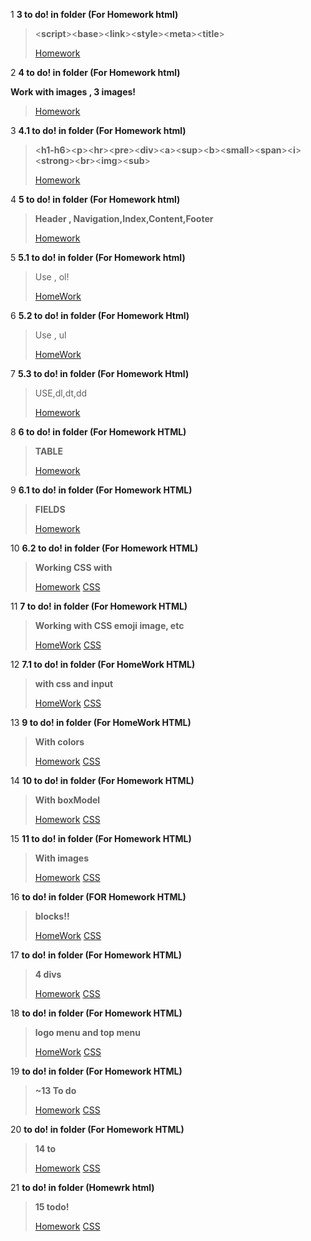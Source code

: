 1 **3 to do! in folder (For Homework html)**
><**script**><**base**><**link**><**style**><**meta**><**title**>
>
>[Homework](https://github.com/KaMyD3y/WebFrontend/blob/main/For%20Homework%20html/Homework%20nr1.html)


2 __4 to do! in folder (For Homework html)__

**Work with images , 3 images!**
>[Homework](https://github.com/KaMyD3y/WebFrontend/blob/main/For%20Homework%20html/Homework%20nr2.html)

3 **4.1 to do! in folder (For Homework html)** 
><**h1-h6**><**p**><**hr**><**pre**><**div**><**a**><**sup**><**b**><**small**><**span**><**i**><**strong**><**br**><**img**><**sub**>
>
>[Homework](https://github.com/KaMyD3y/WebFrontend/blob/main/For%20Homework%20html/Homework%20nr2.1.html)

4 **5 to do! in folder (For Homework html)**
>**Header , Navigation,Index,Content,Footer**
>
>[Homework](https://github.com/KaMyD3y/WebFrontend/blob/main/For%20Homework%20html/Homework%20nr3.html)

5 **5.1 to do! in folder (For Homework html)**
>Use , ol!
>
>[HomeWork](https://github.com/KaMyD3y/WebFrontend/blob/main/For%20Homework%20html/Homeworkd%20nr3.1.html)

6 **5.2 to do! in folder (For Homework Html)**
>Use , ul
>
>[HomeWork](https://github.com/KaMyD3y/WebFrontend/blob/main/For%20Homework%20html/Homework%20nr3.2.html)

7 **5.3 to do! in folder (For Homework Html)**
>USE,dl,dt,dd
>
>[Homework](https://github.com/KaMyD3y/WebFrontend/blob/main/For%20Homework%20html/Homework%20nr3.3.html)

8 **6 to do! in folder (For Homework HTML)**
>**TABLE**
>
>[Homework](https://github.com/KaMyD3y/WebFrontend/blob/main/For%20Homework%20html/Homework%20nr4.html)

9 **6.1 to do! in folder (For Homework HTML)**
>**FIELDS**
>
>[Homework](https://github.com/KaMyD3y/WebFrontend/blob/main/For%20Homework%20html/Homework%20nr4.1.html)

10 **6.2 to do! in folder (For Homework HTML)**
>**Working CSS with**
>
>[Homework](https://github.com/KaMyD3y/WebFrontend/blob/main/For%20Homework%20html/Homeworknr4.2.html)
>[CSS](https://github.com/KaMyD3y/WebFrontend/blob/main/For%20Homework%20html/ListStyle.css)

11 **7 to do! in folder (For Homework HTML)**
>**Working with CSS emoji image, etc**
>
>[HomeWork](https://github.com/KaMyD3y/WebFrontend/blob/main/For%20Homework%20html/Homeworknr5.html)
>[CSS](https://github.com/KaMyD3y/WebFrontend/blob/main/For%20Homework%20html/Foremoji.css)

12 **7.1 to do! in folder (For HomeWork HTML)**
>**with css and input**
>
>[HomeWork](https://github.com/KaMyD3y/WebFrontend/blob/main/For%20Homework%20html/Homeworknr5.1.html)
>[CSS](https://github.com/KaMyD3y/WebFrontend/blob/main/For%20Homework%20html/afterandbefore.css)

13 **9 to do! in folder (For HomeWork HTML)**
>**With colors**
>
>[Homework](https://github.com/KaMyD3y/WebFrontend/blob/main/For%20Homework%20html/HomeWorknr6.html)
>[CSS](https://github.com/KaMyD3y/WebFrontend/blob/main/For%20Homework%20html/CSSfornr6.css)

14 **10 to do! in folder (For Homework HTML)**
>**With boxModel**
>
>[Homework](https://github.com/KaMyD3y/WebFrontend/blob/main/For%20Homework%20html/Homeworknr7.html)
>[CSS](https://github.com/KaMyD3y/WebFrontend/blob/main/For%20Homework%20html/CSSforborder.css)

15 **11 to do! in folder (For Homework HTML)**
>**With images**
>
>[Homework](https://github.com/KaMyD3y/WebFrontend/blob/main/For%20Homework%20html/Homeworkdnr7.2.html)
>[CSS](https://github.com/KaMyD3y/WebFrontend/blob/main/For%20Homework%20html/Css.css)

16 **to do! in folder (FOR Homework HTML)**
>**blocks!!**
>
>[HomeWork](https://github.com/KaMyD3y/WebFrontend/blob/main/For%20Homework%20html/Homeworknr8.html)
>[CSS](https://github.com/KaMyD3y/WebFrontend/blob/main/For%20Homework%20html/Cssfornr8.css)

17 **to do! in folder (For Homework HTML)**
>**4 divs**
>
>[Homework](https://github.com/KaMyD3y/WebFrontend/blob/main/Homewrk.html/12todo.html)
>[CSS](https://github.com/KaMyD3y/WebFrontend/blob/main/Homework.css/For12.css)

18 **to do! in folder (For Homework HTML)**
>**logo menu and top menu**
>
>[HomeWork](https://github.com/KaMyD3y/WebFrontend/blob/main/Homewrk.html/12_1todo.html)
>[CSS](https://github.com/KaMyD3y/WebFrontend/blob/main/Homework.css/For12_1.css)

19 **to do! in folder (For Homework HTML)**
>**~13 To do**
>
>[Homework](https://github.com/KaMyD3y/WebFrontend/blob/Kamydzy/Homewrk.html/For13.html)
>[CSS](https://github.com/KaMyD3y/WebFrontend/blob/Kamydzy/Homework.css/For13.css)

20 **to do! in folder (For Homework HTML)**
>**14 to**
>
>[Homework](https://github.com/KaMyD3y/WebFrontend/blob/Kamydzy/Homewrk.html/For14.html)
>[CSS](https://github.com/KaMyD3y/WebFrontend/blob/Kamydzy/Homework.css/For14.css)

21 **to do! in folder (Homewrk html)**
>**15 todo!**
>
>[Homework](https://github.com/KaMyD3y/Web/blob/main/Homewrk.html/For15.html)
>[CSS](https://github.com/KaMyD3y/Web/blob/main/Homework.css/For15.css)
